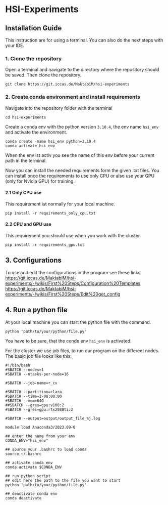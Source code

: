 # HSI-Experiments

## Installation Guide
This instruction are for using a terminal. You can also do the next steps with your IDE.

### 1. Clone the repository
Open a terminal and navigate to the directory where the repository should be saved.
Then clone the repository.
```
git clone https://git.iccas.de/MaktabiM/hsi-experiments
```
### 2. Create conda environment and install requirements
Navigate into the repository folder with the terminal
```
cd hsi-experiments
```
Create a conda env with the python version `3.10.4`, the env name `hsi_env` and activate the environment.
```
conda create -name hsi_env python=3.10.4
conda activate hsi_env
```
When the env ist activ you see the name of this env before your current path in the terminal.

Now you can install the needed requirements form the given .txt files. You can install once the requirements to use only 
CPU or also use your GPU (only for Nvidia GPU) for training.

#### 2.1 Only CPU use
This requirement ist normally for your local machine.
```
pip install -r requirements_only_cpu.txt
```

#### 2.2 CPU and GPU use
This requirement you should use when you work with the cluster.
```
pip install -r requirements_gpu.txt
```

## 3. Configurations
To use and edit the configurations in the program see these links.<br>
https://git.iccas.de/MaktabiM/hsi-experiments/-/wikis/First%20Steps/Configuration%20Templates <br>
https://git.iccas.de/MaktabiM/hsi-experiments/-/wikis/First%20Steps/Edit%20get_config

## 4. Run a python file
At your local machine you can start the python file with the command.
```
python 'path/to/your/python/file.py'
```
You have to be sure, that the conde env `hsi_env` is activated.

For the cluster we use job files, to run our program on the different nodes.
The basic job file looks like this:
```
#!/bin/bash
#SBATCH --nodes=1
#SBATCH --ntasks-per-node=16

#SBATCH --job-name=r_cv

#SBATCH --partition=clara
#SBATCH --time=2-00:00:00
#SBATCH --mem=64G
##SBATCH --gres=gpu:v100:2
#SBATCH --gres=gpu:rtx2080ti:2

#SBATCH --output=output/output_file_%j.log

module load Anaconda3/2023.09-0

## enter the name from your env
CONDA_ENV="hsi_env"

## source your .bashrc to load conda
source ~/.bashrc

## activate conda env
conda activate $CONDA_ENV

## run python script
## edit here the path to the file you want to start
python 'path/to/your/python/file.py'

## deactivate conda env
conda deactivate
```
